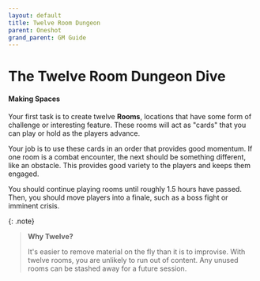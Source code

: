 ```yaml
---
layout: default
title: Twelve Room Dungeon
parent: Oneshot
grand_parent: GM Guide
---
```


# The Twelve Room Dungeon Dive

#### Making Spaces

Your first task is to create twelve **Rooms**, locations that have some form of challenge or interesting feature. These rooms will act as "cards" that you can play or hold as the players advance.

Your job is to use these cards in an order that provides good momentum. If one room is a combat encounter, the next should be something different, like an obstacle. This provides good variety to the players and keeps them engaged.

You should continue playing rooms until roughly 1.5 hours have passed. Then, you should move players into a finale, such as a boss fight or imminent crisis.

{: .note}
> **Why Twelve?**
>
> It's easier to remove material on the fly than it is to improvise. With twelve rooms, you are unlikely to run out of content. Any unused rooms can be stashed away for a future session.

<!-- #### Trimming Rooms

Most sessions will not use all twelve rooms. Instead, silently trim out rooms throughout the game to ensure that the session has good pacing. If the players spend an unexpectedly long time on combat, consider removing the next Threat room. Similarly, introduce Threats if players spend overly long on an Oddity. -->



